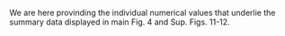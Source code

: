 We are here provinding the individual numerical values that underlie the summary data displayed in main Fig. 4 and Sup. Figs. 11-12.
